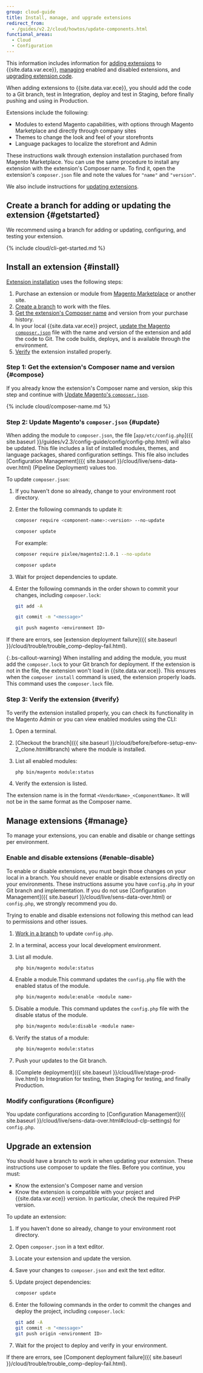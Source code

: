 ```yaml
---
group: cloud-guide
title: Install, manage, and upgrade extensions
redirect_from:
  - /guides/v2.2/cloud/howtos/update-components.html
functional_areas:
  - Cloud
  - Configuration
---
```


This information includes information for [adding extensions](#install) to {{site.data.var.ece}}, [managing](#manage) enabled and disabled extensions, and [upgrading extension code](#update).

When adding extensions to {{site.data.var.ece}}, you should add the code to a Git branch, test in Integration, deploy and test in Staging, before finally pushing and using in Production.

Extensions include the following:

*  Modules to extend Magento capabilities, with options through Magento Marketplace and directly through company sites
*  Themes to change the look and feel of your storefronts
*  Language packages to localize the storefront and Admin

These instructions walk through extension installation purchased from Magento Marketplace. You can use the same procedure to install any extension with the extension's Composer name. To find it, open the extension's `composer.json` file and note the values for `"name"` and `"version"`.

We also include instructions for [updating extensions](#update).

## Create a branch for adding or updating the extension {#getstarted}

We recommend using a branch for adding or updating, configuring, and testing your extension.

{% include cloud/cli-get-started.md %}

## Install an extension {#install}
[Extension installation](#install) uses the following steps:

1. Purchase an extension or module from [Magento Marketplace](https://marketplace.magento.com) or another site.
1. [Create a branch](#getstarted) to work with the files.
1. [Get the extension's Composer name](#compose) and version from your purchase history.
1. In your local {{site.data.var.ece}} project, [update the Magento `composer.json`](#update) file with the name and version of the extension and add the code to Git. The code builds, deploys, and is available through the environment.
1. [Verify](#verify) the extension installed properly.

### Step 1: Get the extension's Composer name and version {#compose}

If you already know the extension's Composer name and version, skip this step and continue with [Update Magento's `composer.json`](#update).

{% include cloud/composer-name.md %}

### Step 2: Update Magento's `composer.json` {#update}

When adding the module to `composer.json`, the file [`app/etc/config.php`]({{ site.baseurl }}/guides/v2.3/config-guide/config/config-php.html) will also be updated. This file includes a list of installed modules, themes, and language packages,  shared configuration settings. This file also includes [Configuration Management]({{ site.baseurl }}/cloud/live/sens-data-over.html) (Pipeline Deployment) values too.

To update `composer.json`:

1. If you haven't done so already, change to your environment root directory.
1. Enter the following commands to update it:

    ```bash
    composer require <component-name>:<version> --no-update
    ```

    ```bash
    composer update
    ```

    For example:

    ```bash
    composer require pixlee/magento2:1.0.1 --no-update
    ```

    ```bash
    composer update
    ```

1. Wait for project dependencies to update.
1. Enter the following commands in the order shown to commit your changes, including `composer.lock`:

    ```bash
    git add -A
    ```

    ```bash
    git commit -m "<message>"
    ```

    ```bash
    git push magento <environment ID>
    ```

If there are errors, see [extension deployment failure]({{ site.baseurl }}/cloud/trouble/trouble_comp-deploy-fail.html).

{:.bs-callout-warning}
When installing and adding the module, you must add the `composer.lock` to your Git branch for deployment. If the extension is not in the file, the extension won't load in {{site.data.var.ece}}. This ensures when the `composer install` command is used, the extension properly loads. This command uses the `composer.lock` file.

### Step 3: Verify the extension {#verify}

To verify the extension installed properly, you can check its functionality in the Magento Admin or you can view enabled modules using the CLI:

1. Open a terminal.
1. [Checkout the branch]({{ site.baseurl }}/cloud/before/before-setup-env-2_clone.html#branch) where the module is installed.
1. List all enabled modules:

    ```bash
    php bin/magento module:status
    ```

1. Verify the extension is listed.

The extension name is in the format `<VendorName>_<ComponentName>`. It will not be in the same format as the Composer name.

## Manage extensions {#manage}

To manage your extensions, you can enable and disable or change settings per environment.

### Enable and disable extensions {#enable-disable}

To enable or disable extensions, you must begin those changes on your local in a branch. You should never enable or disable extensions directly on your environments. These instructions assume you have `config.php` in your Git branch and implementation. If you do not use [Configuration Management]({{ site.baseurl }}/cloud/live/sens-data-over.html) or `config.php`, we strongly recommend you do.

Trying to enable and disable extensions not following this method can lead to permissions and other issues.

1. [Work in a branch](#getstarted) to update `config.php`.
1. In a terminal, access your local development environment.
1. List all module.

    ```bash
    php bin/magento module:status
    ```

1. Enable a module.This command updates the `config.php` file with the enabled status of the module.

    ```bash
    php bin/magento module:enable <module name>
    ```

1. Disable a module. This command updates the `config.php` file with the disable status of the module.

    ```bash
    php bin/magento module:disable <module name>
    ```

1. Verify the status of a module:

    ```bash
    php bin/magento module:status
    ```

1. Push your updates to the Git branch.
1. [Complete deployment]({{ site.baseurl }}/cloud/live/stage-prod-live.html) to Integration for testing, then Staging for testing, and finally Production.

### Modify configurations {#configure}

You update configurations according to [Configuration Management]({{ site.baseurl }}/cloud/live/sens-data-over.html#cloud-clp-settings) for `config.php`.

## Upgrade an extension

You should have a branch to work in when updating your extension. These instructions use composer to update the files. Before you continue, you must:

*  Know the extension's Composer name and version
*  Know the extension is compatible with your project and {{site.data.var.ece}} version. In particular, check the required PHP version.

To update an extension:

1. If you haven't done so already, change to your environment root directory.
1. Open `composer.json` in a text editor.
1. Locate your extension and update the version.
1. Save your changes to `composer.json` and exit the text editor.
1. Update project dependencies:

    ```bash
    composer update
    ```

1. Enter the following commands in the order to commit the changes and deploy the project, including `composer.lock`:

    ```bash
    git add -A
    git commit -m "<message>"
    git push origin <environment ID>
    ```

1. Wait for the project to deploy and verify in your environment.

If there are errors, see [Component deployment failure]({{ site.baseurl }}/cloud/trouble/trouble_comp-deploy-fail.html).
